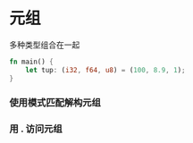# 元组

多种类型组合在一起

```rust
fn main() {
    let tup: (i32, f64, u8) = (100, 8.9, 1);
}
```



### 使用模式匹配解构元组



### 用 . 访问元组

